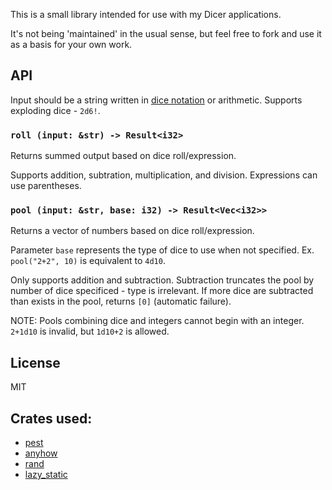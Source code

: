 This is a small library intended for use with my Dicer applications.

It's not being 'maintained' in the usual sense, but feel free to fork and use it as a basis for your own work.

## API

Input should be a string written in [dice notation](https://en.wikipedia.org/wiki/Dice_notation) or arithmetic. Supports exploding dice - `2d6!`.

### `roll (input: &str) -> Result<i32>`

Returns summed output based on dice roll/expression.

Supports addition, subtration, multiplication, and division. Expressions can use parentheses.

### `pool (input: &str, base: i32) -> Result<Vec<i32>>`

Returns a vector of numbers based on dice roll/expression.

Parameter `base` represents the type of dice to use when not specified. Ex. `pool("2+2", 10)` is equivalent to `4d10`.

Only supports addition and subtraction. Subtraction truncates the pool by number of dice specificed - type is irrelevant. If more dice are subtracted than exists in the pool, returns `[0]` (automatic failure).

NOTE: Pools combining dice and integers cannot begin with an integer. `2+1d10` is invalid, but `1d10+2` is allowed.

## License

MIT

## Crates used:

- [pest](https://crates.io/crates/pest)
- [anyhow](https://crates.io/crates/anyhow)
- [rand](https://crates.io/crates/rand)
- [lazy_static](https://crates.io/crates/lazy_static)
